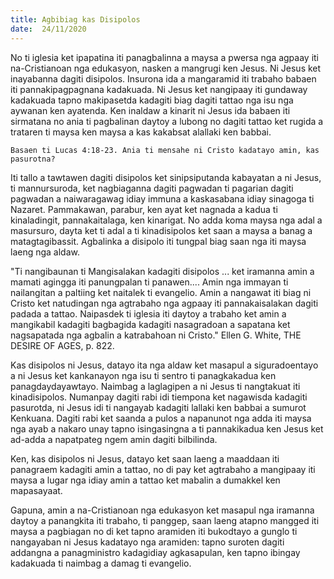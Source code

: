 ```yaml
---
title: Agbibiag kas Disipolos
date:  24/11/2020
---
```


No ti iglesia ket ipapatina iti panagbalinna a maysa a pwersa nga agpaay iti na-Cristianoan nga edukasyon, nasken a mangrugi ken Jesus. Ni Jesus ket inayabanna dagiti disipolos. Insurona ida a mangaramid iti trabaho babaen iti pannakipagpagnana kadakuada. Ni Jesus ket nangipaay iti gundaway kadakuada tapno makipasetda kadagiti biag dagiti tattao nga isu nga aywanan ken ayatenda. Ken inaldaw a kinarit ni Jesus ida babaen iti sirmatana no ania ti pagbalinan daytoy a lubong no dagiti tattao ket rugida a trataren ti maysa ken maysa a kas kakabsat alallaki ken babbai.

`Basaen ti Lucas 4:18-23. Ania ti mensahe ni Cristo kadatayo amin, kas pasurotna?`

Iti tallo a tawtawen dagiti disipolos ket sinipsiputanda kabayatan a ni Jesus, ti mannursuroda, ket nagbiaganna dagiti pagwadan ti pagarian dagiti pagwadan a naiwaragawag idiay immuna a kaskasabana idiay sinagoga ti Nazaret. Pammakawan, parabur, ken ayat ket nagnada a kadua ti kinaladingit, pannakaitalaga, ken kinarigat. No adda koma maysa nga adal a masursuro, dayta ket ti adal a ti kinadisipolos ket saan a maysa a banag a matagtagibassit. Agbalinka a disipolo iti tungpal biag saan nga iti maysa laeng nga aldaw.

"Ti nangibaunan ti Mangisalakan kadagiti disipolos ... ket iramanna amin a mamati agingga iti panungpalan ti panawen.... Amin nga immayan ti nailangitan a paltiing ket naitalek ti evangelio. Amin a nangawat iti biag ni Cristo ket natudingan nga agtrabaho nga agpaay iti pannakaisalakan dagiti padada a tattao. Naipasdek ti iglesia iti daytoy a trabaho ket amin a mangikabil kadagiti bagbagida kadagiti nasagradoan a sapatana ket nagsapatada nga agbalin a katrabahoan ni Cristo." Ellen G. White, THE DESIRE OF AGES, p. 822.

Kas disipolos ni Jesus, datayo ita nga aldaw ket masapul a siguradoentayo a ni Jesus ket kankanayon nga isu ti sentro ti panagkakadua ken panagdaydayawtayo. Naimbag a laglagipen a ni Jesus ti nangtakuat iti kinadisipolos. Numanpay dagiti rabi idi tiempona ket nagawisda kadagiti pasurotda, ni Jesus idi ti nangayab kadagiti lallaki ken babbai a sumurot Kenkuana. Dagiti rabi ket saanda a pulos a napanunot nga adda iti maysa nga ayab a nakaro unay tapno isingasingna a ti pannakikadua ken Jesus ket ad-adda a napatpateg ngem amin dagiti bilbilinda.

Ken, kas disipolos ni Jesus, datayo ket saan laeng a maaddaan iti panagraem kadagiti amin a tattao, no di pay ket agtrabaho a mangipaay iti maysa a lugar nga idiay amin a tattao ket mabalin a dumakkel ken mapasayaat.

Gapuna, amin a na-Cristianoan nga edukasyon ket masapul nga iramanna daytoy a panangkita iti trabaho, ti panggep, saan laeng atapno mangged iti maysa a pagbiagan no di ket tapno aramiden iti bukodtayo a gunglo ti nangayaban ni Jesus kadatayo nga aramiden: tapno suroten dagiti addangna a panagministro kadagidiay agkasapulan, ken tapno ibingay kadakuada ti naimbag a damag ti evangelio.